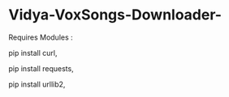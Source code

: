 # Vidya-VoxSongs-Downloader-

Requires Modules :


pip install curl,


pip install requests,


pip install urllib2,
